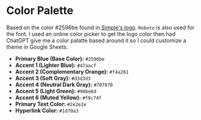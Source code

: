 # Color Palette
Based on the color #2596be found in [Simple's logo](https://simple-finance-technology-corp-simple.en.aptoide.com/app). `Roboto` is also used for the font. I used an online color picker to get the logo color then had ChatGPT give me a color palatte  based around it so I could customize a theme in Google Sheets.

- **Primary Blue (Base Color):** `#2596be`
- **Accent 1 (Lighter Blue):** `#47aacf`
- **Accent 2 (Complementary Orange):** `#f4a261`
- **Accent 3 (Soft Gray):** `#d3d3d3`
- **Accent 4 (Neutral Dark Gray):** `#707070`
- **Accent 5 (Light Green):** `#90be6d`
- **Accent 6 (Muted Yellow):** `#f9c74f`
- **Primary Text Color:** `#2e2e2e`
- **Hyperlink Color:** `#1d70a3`
